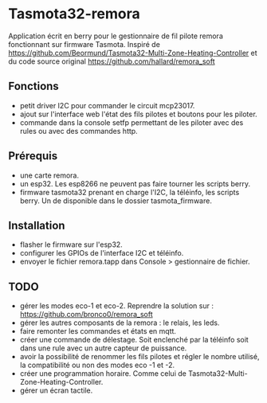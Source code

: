 # Tasmota32-remora
Application écrit en berry pour le gestionnaire de fil pilote remora fonctionnant sur firmware Tasmota.
Inspiré de https://github.com/Beormund/Tasmota32-Multi-Zone-Heating-Controller et du code source original https://github.com/hallard/remora_soft

## Fonctions
  - petit driver I2C pour commander le circuit mcp23017.
  - ajout sur l'interface web l'état des fils pilotes et boutons pour les piloter.
  - commande dans la console setfp permettant de les piloter avec des rules ou avec des commandes http.

## Prérequis
  - une carte remora.
  - un esp32. Les esp8266 ne peuvent pas faire tourner les scripts berry.
  - firmware tasmota32 prenant en charge l'I2C, la téléinfo, les scripts berry. Un de disponible dans le dossier tasmota_firmware.

## Installation
  - flasher le firmware sur l'esp32.
  - configurer les GPIOs de l'interface I2C et téléinfo.
  - envoyer le fichier remora.tapp dans Console > gestionnaire de fichier.

## TODO
  - gérer les modes eco-1 et eco-2. Reprendre la solution sur : https://github.com/bronco0/remora_soft
  - gérer les autres composants de la remora : le relais, les leds.
  - faire remonter les commandes et états en mqtt.
  - créer une commande de délestage. Soit enclenché par la téléinfo soit dans une rule avec un autre capteur de puissance.
  - avoir la possibilité de renommer les fils pilotes et régler le nombre utilisé, la compatibilité ou non des modes eco -1 et -2.
  - créer une programmation horaire. Comme celui de Tasmota32-Multi-Zone-Heating-Controller.
  - gérer un écran tactile.
